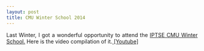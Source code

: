 ```yaml
---
layout: post
title: CMU Winter School 2014 
---
```


<div class="separator" style="clear: both; text-align: justify;">
Last Winter, I got a wonderful opportunity to attend the <a href="http://ws2014.cs.cmu.edu/"> IPTSE CMU Winter School.</a> Here is the video compilation of it.<a href="https://www.youtube.com/embed/lpFRf4zcNck?feature=player_embedded"> [Youtube]</a></div>

